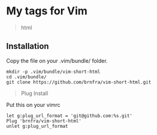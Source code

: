 # My tags for Vim

>html


## Installation

Copy the file on your .vim/bundle/ folder.


```
mkdir -p .vim/bundle/vim-short-html
cd .vim/bundle/
git clone https://github.com/brnfra/vim-short-html.git

```

>Plug Install

Put this on your vimrc

```
let g:plug_url_format = 'git@github.com:%s.git'
Plug 'brnfra/vim-short-html'
unlet g:plug_url_format
```

